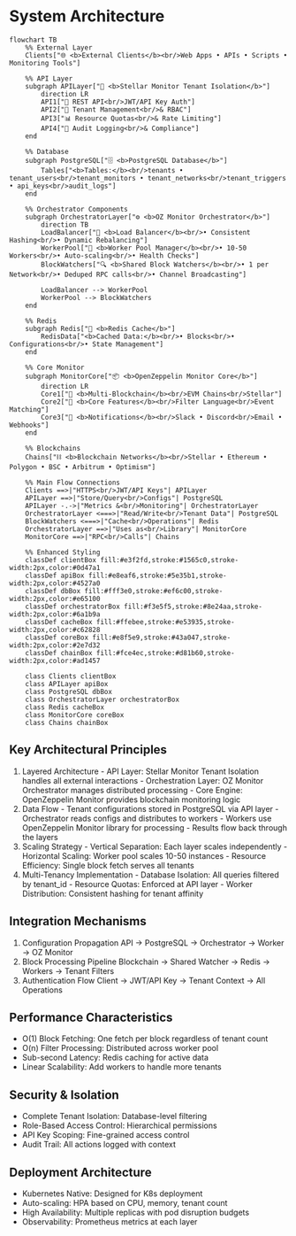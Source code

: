 # System Architecture

```mermaid
flowchart TB
    %% External Layer
    Clients["🌐 <b>External Clients</b><br/>Web Apps • APIs • Scripts • Monitoring Tools"]
    
    %% API Layer
    subgraph APILayer["🔐 <b>Stellar Monitor Tenant Isolation</b>"]
        direction LR
        API1["🔑 REST API<br/>JWT/API Key Auth"]
        API2["👥 Tenant Management<br/>& RBAC"]
        API3["📊 Resource Quotas<br/>& Rate Limiting"]
        API4["📝 Audit Logging<br/>& Compliance"]
    end
    
    %% Database
    subgraph PostgreSQL["🗄️ <b>PostgreSQL Database</b>"]
        Tables["<b>Tables:</b><br/>tenants • tenant_users<br/>tenant_monitors • tenant_networks<br/>tenant_triggers • api_keys<br/>audit_logs"]
    end
    
    %% Orchestrator Components
    subgraph OrchestratorLayer["⚙️ <b>OZ Monitor Orchestrator</b>"]
        direction TB
        LoadBalancer["🔄 <b>Load Balancer</b><br/>• Consistent Hashing<br/>• Dynamic Rebalancing"]
        WorkerPool["👷 <b>Worker Pool Manager</b><br/>• 10-50 Workers<br/>• Auto-scaling<br/>• Health Checks"]
        BlockWatchers["🔍 <b>Shared Block Watchers</b><br/>• 1 per Network<br/>• Deduped RPC calls<br/>• Channel Broadcasting"]
        
        LoadBalancer --> WorkerPool
        WorkerPool --> BlockWatchers
    end
    
    %% Redis
    subgraph Redis["💾 <b>Redis Cache</b>"]
        RedisData["<b>Cached Data:</b><br/>• Blocks<br/>• Configurations<br/>• State Management"]
    end
    
    %% Core Monitor
    subgraph MonitorCore["📦 <b>OpenZeppelin Monitor Core</b>"]
        direction LR
        Core1["🔗 <b>Multi-Blockchain</b><br/>EVM Chains<br/>Stellar"]
        Core2["🎯 <b>Core Features</b><br/>Filter Language<br/>Event Matching"]
        Core3["📢 <b>Notifications</b><br/>Slack • Discord<br/>Email • Webhooks"]
    end
    
    %% Blockchains
    Chains["⛓️ <b>Blockchain Networks</b><br/>Stellar • Ethereum • Polygon • BSC • Arbitrum • Optimism"]
    
    %% Main Flow Connections
    Clients ==>|"HTTPS<br/>JWT/API Keys"| APILayer
    APILayer ==>|"Store/Query<br/>Configs"| PostgreSQL
    APILayer -.->|"Metrics &<br/>Monitoring"| OrchestratorLayer
    OrchestratorLayer <===>|"Read/Write<br/>Tenant Data"| PostgreSQL
    BlockWatchers <===>|"Cache<br/>Operations"| Redis
    OrchestratorLayer ==>|"Uses as<br/>Library"| MonitorCore
    MonitorCore ==>|"RPC<br/>Calls"| Chains
    
    %% Enhanced Styling
    classDef clientBox fill:#e3f2fd,stroke:#1565c0,stroke-width:2px,color:#0d47a1
    classDef apiBox fill:#e8eaf6,stroke:#5e35b1,stroke-width:2px,color:#4527a0
    classDef dbBox fill:#fff3e0,stroke:#ef6c00,stroke-width:2px,color:#e65100
    classDef orchestratorBox fill:#f3e5f5,stroke:#8e24aa,stroke-width:2px,color:#6a1b9a
    classDef cacheBox fill:#ffebee,stroke:#e53935,stroke-width:2px,color:#c62828
    classDef coreBox fill:#e8f5e9,stroke:#43a047,stroke-width:2px,color:#2e7d32
    classDef chainBox fill:#fce4ec,stroke:#d81b60,stroke-width:2px,color:#ad1457
    
    class Clients clientBox
    class APILayer apiBox
    class PostgreSQL dbBox
    class OrchestratorLayer orchestratorBox
    class Redis cacheBox
    class MonitorCore coreBox
    class Chains chainBox
```

## Key Architectural Principles

  1. Layered Architecture
    - API Layer: Stellar Monitor Tenant Isolation handles all external interactions
    - Orchestration Layer: OZ Monitor Orchestrator manages distributed processing
    - Core Engine: OpenZeppelin Monitor provides blockchain monitoring logic
  2. Data Flow
    - Tenant configurations stored in PostgreSQL via API layer
    - Orchestrator reads configs and distributes to workers
    - Workers use OpenZeppelin Monitor library for processing
    - Results flow back through the layers
  3. Scaling Strategy
    - Vertical Separation: Each layer scales independently
    - Horizontal Scaling: Worker pool scales 10-50 instances
    - Resource Efficiency: Single block fetch serves all tenants
  4. Multi-Tenancy Implementation
    - Database Isolation: All queries filtered by tenant_id
    - Resource Quotas: Enforced at API layer
    - Worker Distribution: Consistent hashing for tenant affinity

## Integration Mechanisms

  1. Configuration Propagation
  API → PostgreSQL → Orchestrator → Worker → OZ Monitor
  2. Block Processing Pipeline
  Blockchain → Shared Watcher → Redis → Workers → Tenant Filters
  3. Authentication Flow
  Client → JWT/API Key → Tenant Context → All Operations

## Performance Characteristics

- O(1) Block Fetching: One fetch per block regardless of tenant count
- O(n) Filter Processing: Distributed across worker pool
- Sub-second Latency: Redis caching for active data
- Linear Scalability: Add workers to handle more tenants

## Security & Isolation

- Complete Tenant Isolation: Database-level filtering
- Role-Based Access Control: Hierarchical permissions
- API Key Scoping: Fine-grained access control
- Audit Trail: All actions logged with context

## Deployment Architecture

- Kubernetes Native: Designed for K8s deployment
- Auto-scaling: HPA based on CPU, memory, tenant count
- High Availability: Multiple replicas with pod disruption budgets
- Observability: Prometheus metrics at each layer

